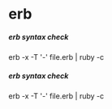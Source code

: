 # erb

##### erb syntax check

   erb  -x -T  '-' file.erb  | ruby -c

##### erb syntax check

   erb  -x -T  '-' file.erb  | ruby -c
